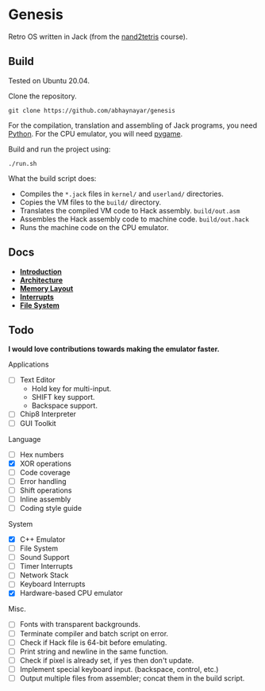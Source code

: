 # Genesis

Retro OS written in Jack (from the [nand2tetris](https://nand2tetris.org) course).

## Build

Tested on Ubuntu 20.04.

Clone the repository.

```
git clone https://github.com/abhaynayar/genesis
```

For the compilation, translation and assembling of Jack programs, you need
[Python](https://www.python.org/downloads/). For the CPU emulator, you will need
[pygame](https://www.pygame.org/).

Build and run the project using:

```
./run.sh
```

What the build script does:
- Compiles the `*.jack` files in `kernel/` and `userland/` directories.
- Copies the VM files to the `build/` directory.
- Translates the compiled VM code to Hack assembly. `build/out.asm`
- Assembles the Hack assembly code to machine code. `build/out.hack`
- Runs the machine code on the CPU emulator.

## Docs

* **[Introduction](docs/introduction.md)**
* **[Architecture](docs/architecture.md)**
* **[Memory Layout](docs/memory-layout.md)**
* **[Interrupts](docs/interrupts.md)**
* **[File System](docs/file-system.md)**

## Todo

**I would love contributions towards making the emulator faster.**

Applications

- [ ] Text Editor
	- Hold key for multi-input.
	- SHIFT key support.
	- Backspace support.
- [ ] Chip8 Interpreter
- [ ] GUI Toolkit

Language

- [ ] Hex numbers
- [x] XOR operations
- [ ] Code coverage
- [ ] Error handling
- [ ] Shift operations
- [ ] Inline assembly
- [ ] Coding style guide

System

- [x] C++ Emulator
- [ ] File System
- [ ] Sound Support
- [ ] Timer Interrupts
- [ ] Network Stack
- [ ] Keyboard Interrupts
- [x] Hardware-based CPU emulator

Misc.

- [ ] Fonts with transparent backgrounds.
- [ ] Terminate compiler and batch script on error.
- [ ] Check if Hack file is 64-bit before emulating.
- [ ] Print string and newline in the same function.
- [ ] Check if pixel is already set, if yes then don't update.
- [ ] Implement special keyboard input. (backspace, control, etc.)
- [ ] Output multiple files from assembler; concat them in the build script.
